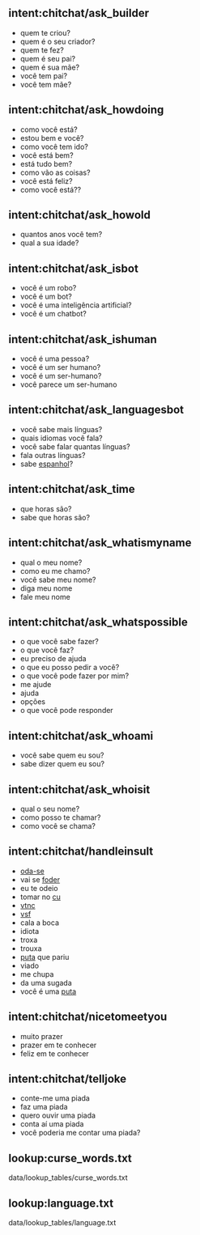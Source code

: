 ## intent:chitchat/ask_builder
- quem te criou?
- quem é o seu criador?
- quem te fez?
- quem é seu pai?
- quem é sua mãe?
- você tem pai?
- você tem mãe?

## intent:chitchat/ask_howdoing
- como você está?
- estou bem e você?
- como você tem ido?
- você está bem?
- está tudo bem?
- como vão as coisas?
- você está feliz?
- como você está??

## intent:chitchat/ask_howold
- quantos anos você tem?
- qual a sua idade?

## intent:chitchat/ask_isbot
- você é um robo?
- você é um bot?
- você é uma inteligência artificial?
- você é um chatbot?

## intent:chitchat/ask_ishuman
- você é uma pessoa?
- você é um ser humano?
- você é um ser-humano?
- você parece um ser-humano

## intent:chitchat/ask_languagesbot
- você sabe mais línguas?
- quais idiomas você fala?
- você sabe falar quantas línguas?
- fala outras línguas?
- sabe [espanhol](language)?

## intent:chitchat/ask_time
- que horas são?
- sabe que horas são?

## intent:chitchat/ask_whatismyname
- qual o meu nome?
- como eu me chamo?
- você sabe meu nome?
- diga meu nome
- fale meu nome

## intent:chitchat/ask_whatspossible
- o que você sabe fazer?
- o que você faz?
- eu preciso de ajuda
- o que eu posso pedir a você?
- o que você pode fazer por mim?
- me ajude
- ajuda
- opções
- o que você pode responder

## intent:chitchat/ask_whoami
- você sabe quem eu sou?
- sabe dizer quem eu sou?

## intent:chitchat/ask_whoisit
- qual o seu nome?
- como posso te chamar?
- como você se chama?

## intent:chitchat/handleinsult
- [oda-se](curse_words)
- vai se [foder](curse_words)
- eu te odeio
- tomar no [cu](curse_words)
- [vtnc](curse_words)
- [vsf](curse_words)
- cala a boca
- idiota
- troxa
- trouxa
- [puta](curse_words) que pariu
- viado
- me chupa
- da uma sugada
- você é uma [puta](curse_words)

## intent:chitchat/nicetomeetyou
- muito prazer
- prazer em te conhecer
- feliz em te conhecer

## intent:chitchat/telljoke
- conte-me uma piada
- faz uma piada
- quero ouvir uma piada
- conta aí uma piada
- você poderia me contar uma piada?

## lookup:curse_words.txt
  data/lookup_tables/curse_words.txt

## lookup:language.txt
  data/lookup_tables/language.txt









